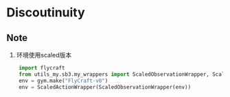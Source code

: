 # Discoutinuity

## Note

1. 环境使用scaled版本

```python
    import flycraft
    from utils_my.sb3.my_wrappers import ScaledObservationWrapper, ScaledActionWrapper
    env = gym.make("FlyCraft-v0")
    env = ScaledActionWrapper(ScaledObservationWrapper(env))
```
